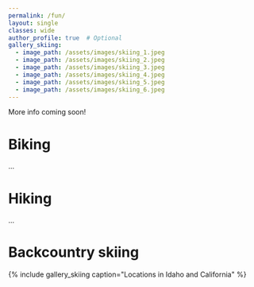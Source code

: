 ```yaml
---
permalink: /fun/
layout: single
classes: wide
author_profile: true  # Optional
gallery_skiing:
  - image_path: /assets/images/skiing_1.jpeg
  - image_path: /assets/images/skiing_2.jpeg
  - image_path: /assets/images/skiing_3.jpeg
  - image_path: /assets/images/skiing_4.jpeg
  - image_path: /assets/images/skiing_5.jpeg
  - image_path: /assets/images/skiing_6.jpeg
---
```

More info coming soon!
# Biking
...
# Hiking
...
# Backcountry skiing 
{% include gallery_skiing caption="Locations in Idaho and California" %}
